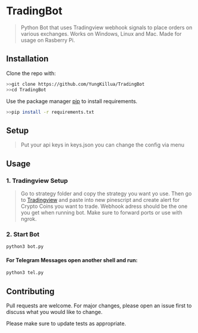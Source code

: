 # TradingBot

>Python Bot that uses Tradingview webhook signals to place orders on various exchanges.
                                                                                                          Works on Windows, Linux and Mac.                                                                         Made for usage on Rasberry Pi.

## Installation

Clone the repo with:

```bash
>>git clone https://github.com/YungKillua/TradingBot
>>cd TradingBot
```
Use the package manager [pip](https://pip.pypa.io/en/stable/) to install requirements.

```bash
>>pip install -r requirements.txt 
```
## Setup
>Put your api keys in keys.json you can change the config via menu
## Usage
### 1. Tradingview Setup
>Go to strategy folder and copy the strategy you want yo use. Then go to [Tradingview](https://tradingview.com) and paste into new pinescript and create alert for Crypto Coins you want to trade. Webhook adress should be the one you get when running bot. Make sure to forward ports or use with ngrok. 
### 2. Start Bot
```python
python3 bot.py
```
#### For Telegram Messages open another shell and run:
```python
python3 tel.py
```

## Contributing

Pull requests are welcome. For major changes, please open an issue first
to discuss what you would like to change.

Please make sure to update tests as appropriate.
